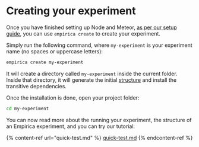 # Creating your experiment

Once you have finished setting up Node and Meteor, [as per our setup guide](setup/), you can use `empirica create` to create your experiment.

Simply run the following command, where `my-experiment` is your experiment name (no spaces or uppercase letters):

```bash
empirica create my-experiment
```

It will create a directory called `my-experiment` inside the current folder.
Inside that directory, it will generate the initial
[structure](broken-reference) and install the transitive dependencies.

Once the installation is done, open your project folder:

```bash
cd my-experiment
```

You can now read more about the running your experiment, the structure of an
Empirica experiment, and you can try our tutorial:

{% content-ref url="quick-test.md" %}
[quick-test.md](quick-test.md)
{% endcontent-ref %}
